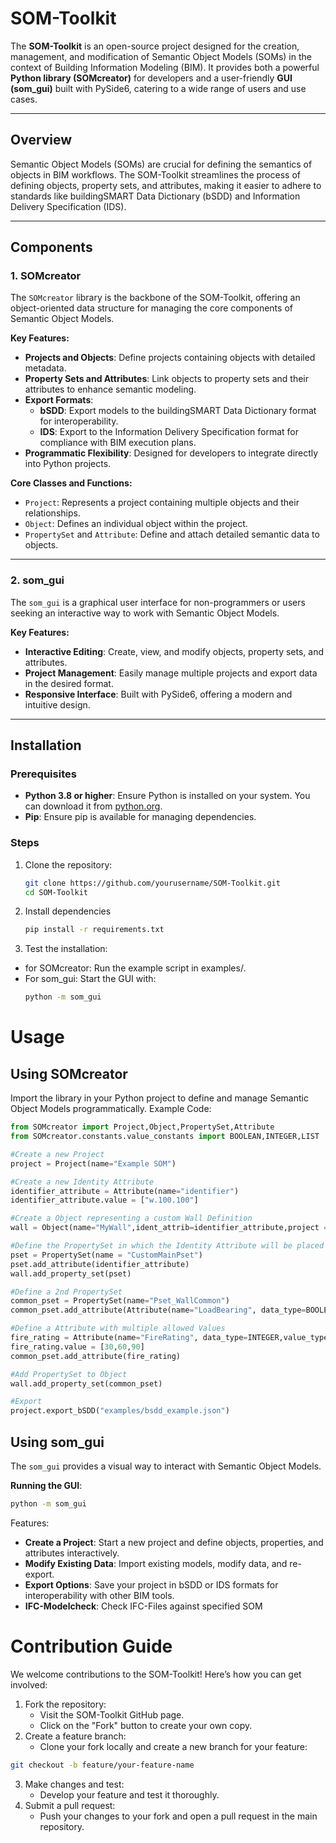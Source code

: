 # SOM-Toolkit

The **SOM-Toolkit** is an open-source project designed for the creation, management, and modification of Semantic Object Models (SOMs) in the context of Building Information Modeling (BIM). It provides both a powerful **Python library (SOMcreator)** for developers and a user-friendly **GUI (som_gui)** built with PySide6, catering to a wide range of users and use cases.

---

## Overview

Semantic Object Models (SOMs) are crucial for defining the semantics of objects in BIM workflows. The SOM-Toolkit streamlines the process of defining objects, property sets, and attributes, making it easier to adhere to standards like buildingSMART Data Dictionary (bSDD) and Information Delivery Specification (IDS).

---

## Components

### 1. **SOMcreator**
The `SOMcreator` library is the backbone of the SOM-Toolkit, offering an object-oriented data structure for managing the core components of Semantic Object Models.

**Key Features:**
- **Projects and Objects**: Define projects containing objects with detailed metadata.
- **Property Sets and Attributes**: Link objects to property sets and their attributes to enhance semantic modeling.
- **Export Formats**:
  - **bSDD**: Export models to the buildingSMART Data Dictionary format for interoperability.
  - **IDS**: Export to the Information Delivery Specification format for compliance with BIM execution plans.
- **Programmatic Flexibility**: Designed for developers to integrate directly into Python projects.

**Core Classes and Functions:**
- `Project`: Represents a project containing multiple objects and their relationships.
- `Object`: Defines an individual object within the project.
- `PropertySet` and `Attribute`: Define and attach detailed semantic data to objects.

---

### 2. **som_gui**
The `som_gui` is a graphical user interface for non-programmers or users seeking an interactive way to work with Semantic Object Models.

**Key Features:**
- **Interactive Editing**: Create, view, and modify objects, property sets, and attributes.
- **Project Management**: Easily manage multiple projects and export data in the desired format.
- **Responsive Interface**: Built with PySide6, offering a modern and intuitive design.

---

## Installation

### Prerequisites
- **Python 3.8 or higher**: Ensure Python is installed on your system. You can download it from [python.org](https://www.python.org/).
- **Pip**: Ensure pip is available for managing dependencies.

### Steps
1. Clone the repository:
   ```bash
   git clone https://github.com/yourusername/SOM-Toolkit.git
   cd SOM-Toolkit
   
2. Install dependencies
   ```bash
   pip install -r requirements.txt

3. Test the installation:
* for SOMcreator: Run the example script in examples/.
* For som_gui: Start the GUI with:
   ```bash
   python -m som_gui

# Usage

## Using SOMcreator
Import the library in your Python project to define and manage Semantic Object Models programmatically.
Example Code:
   ```python
from SOMcreator import Project,Object,PropertySet,Attribute
from SOMcreator.constants.value_constants import BOOLEAN,INTEGER,LIST

#Create a new Project
project = Project(name="Example SOM")

#Create a new Identity Attribute
identifier_attribute = Attribute(name="identifier")
identifier_attribute.value = ["w.100.100"]

#Create a Object representing a custom Wall Definition
wall = Object(name="MyWall",ident_attrib=identifier_attribute,project = project)

#Define the PropertySet in which the Identity Attribute will be placed
pset = PropertySet(name = "CustomMainPset")
pset.add_attribute(identifier_attribute)
wall.add_property_set(pset)

#Define a 2nd PropertySet
common_pset = PropertySet(name="Pset_WallCommon")
common_pset.add_attribute(Attribute(name="LoadBearing", data_type=BOOLEAN))

#Define a Attribute with multiple allowed Values
fire_rating = Attribute(name="FireRating", data_type=INTEGER,value_type=LIST)
fire_rating.value = [30,60,90]
common_pset.add_attribute(fire_rating)

#Add PropertySet to Object
wall.add_property_set(common_pset)

#Export
project.export_bSDD("examples/bsdd_example.json")
```
## Using som_gui
The `som_gui` provides a visual way to interact with Semantic Object Models.

**Running the GUI**:
   ```bash
   python -m som_gui
```
Features:
* **Create a Project**: Start a new project and define objects, properties, and attributes interactively.
* **Modify Existing Data**: Import existing models, modify data, and re-export.
* **Export Options**: Save your project in bSDD or IDS formats for interoperability with other BIM tools.
* **IFC-Modelcheck**: Check IFC-Files against specified SOM

# Contribution Guide
We welcome contributions to the SOM-Toolkit! Here’s how you can get involved:

1. Fork the repository:
   * Visit the SOM-Toolkit GitHub page.
   * Click on the "Fork" button to create your own copy.
2. Create a feature branch:
   * Clone your fork locally and create a new branch for your feature:
```bash
git checkout -b feature/your-feature-name
```
3. Make changes and test:
   * Develop your feature and test it thoroughly.
4. Submit a pull request:
   * Push your changes to your fork and open a pull request in the main repository.
